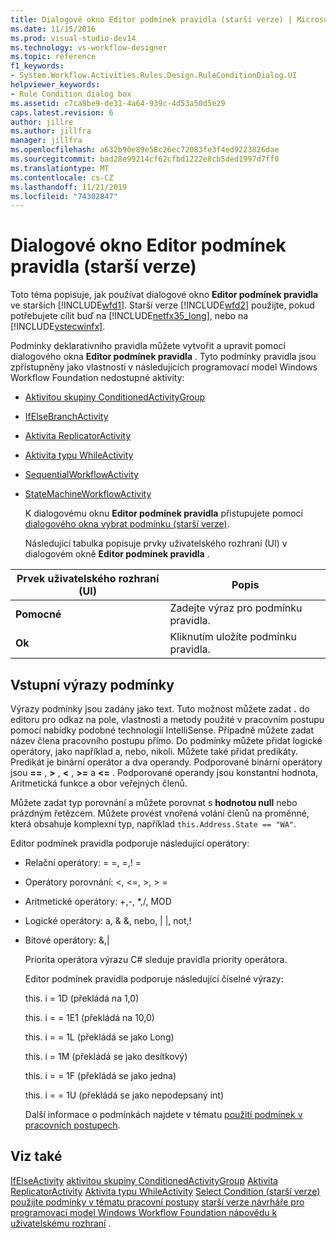 ```yaml
---
title: Dialogové okno Editor podmínek pravidla (starší verze) | Microsoft Docs
ms.date: 11/15/2016
ms.prod: visual-studio-dev14
ms.technology: vs-workflow-designer
ms.topic: reference
f1_keywords:
- System.Workflow.Activities.Rules.Design.RuleConditionDialog.UI
helpviewer_keywords:
- Rule Condition dialog box
ms.assetid: c7ca8be9-de31-4a64-939c-4d53a50d5e29
caps.latest.revision: 6
author: jillre
ms.author: jillfra
manager: jillfra
ms.openlocfilehash: a632b90e89e58c26ec72083fe3f4ed9223826dae
ms.sourcegitcommit: bad28e99214cf62cfbd1222e8cb5ded1997d7ff0
ms.translationtype: MT
ms.contentlocale: cs-CZ
ms.lasthandoff: 11/21/2019
ms.locfileid: "74302847"
---
```

# <a name="rule-condition-editor-dialog-box-legacy"></a>Dialogové okno Editor podmínek pravidla (starší verze)
Toto téma popisuje, jak používat dialogové okno **Editor podmínek pravidla** ve starších [!INCLUDE[wfd1](../includes/wfd1-md.md)]. Starší verze [!INCLUDE[wfd2](../includes/wfd2-md.md)] použijte, pokud potřebujete cílit buď na [!INCLUDE[netfx35_long](../includes/netfx35-long-md.md)], nebo na [!INCLUDE[vstecwinfx](../includes/vstecwinfx-md.md)].

 Podmínky deklarativního pravidla můžete vytvořit a upravit pomocí dialogového okna **Editor podmínek pravidla** . Tyto podmínky pravidla jsou zpřístupněny jako vlastnosti v následujících programovací model Windows Workflow Foundation nedostupné aktivity:

- [Aktivitou skupiny ConditionedActivityGroup](https://go.microsoft.com/fwlink?LinkID=65017)

- [IfElseBranchActivity](https://go.microsoft.com/fwlink?LinkID=65034)

- [Aktivita ReplicatorActivity](https://go.microsoft.com/fwlink?LinkID=65039)

- [Aktivita typu WhileActivity](https://go.microsoft.com/fwlink?LinkID=65049)

- [SequentialWorkflowActivity](https://go.microsoft.com/fwlink?LinkID=65040)

- [StateMachineWorkflowActivity](https://go.microsoft.com/fwlink?LinkID=65045)

  K dialogovému oknu **Editor podmínek pravidla** přistupujete pomocí [dialogového okna vybrat podmínku (starší verze)](../workflow-designer/select-condition-dialog-box-legacy.md).

  Následující tabulka popisuje prvky uživatelského rozhraní (UI) v dialogovém okně **Editor podmínek pravidla** .

|Prvek uživatelského rozhraní (UI)|Popis|
|----------------|-----------------|
|**Pomocné**|Zadejte výraz pro podmínku pravidla.|
|**Ok**|Kliknutím uložíte podmínku pravidla.|

## <a name="entering-condition-expressions"></a>Vstupní výrazy podmínky
 Výrazy podmínky jsou zadány jako text. Tuto možnost můžete zadat **.** do editoru pro odkaz na pole, vlastnosti a metody použité v pracovním postupu pomocí nabídky podobné technologií IntelliSense. Případně můžete zadat název člena pracovního postupu přímo. Do podmínky můžete přidat logické operátory, jako například a, nebo, nikoli. Můžete také přidat predikáty. Predikát je binární operátor a dva operandy. Podporované binární operátory jsou **==** , **>** , **\<** , **>=** a **<=** . Podporované operandy jsou konstantní hodnota, Aritmetická funkce a obor veřejných členů.

 Můžete zadat typ porovnání a můžete porovnat s **hodnotou null** nebo prázdným řetězcem. Můžete provést vnořená volání členů na proměnné, která obsahuje komplexní typ, například `this.Address.State == "WA"`.

 Editor podmínek pravidla podporuje následující operátory:

- Relační operátory: = =, =,! =

- Operátory porovnání: <, \<=, >, > =

- Aritmetické operátory: +,-, *,/, MOD

- Logické operátory: a, & &, nebo, &#124; &#124;, not,!

- Bitové operátory: &,&#124;

  Priorita operátora výrazu C# sleduje pravidla priority operátora.

  Editor podmínek pravidla podporuje následující číselné výrazy:

  this. i = 1D (překládá na 1,0)

  this. i = = 1E1 (překládá na 10,0)

  this. i = = 1L (překládá se jako Long)

  this. i = 1M (překládá se jako desítkový)

  this. i = = 1F (překládá se jako jedna)

  this. i = = 1U (překládá se jako nepodepsaný int)

  Další informace o podmínkách najdete v tématu [použití podmínek v pracovních postupech](https://go.microsoft.com/fwlink?LinkID=65009).

## <a name="see-also"></a>Viz také
 [IfElseActivity](https://go.microsoft.com/fwlink?LinkID=65033) [aktivitou skupiny ConditionedActivityGroup](https://go.microsoft.com/fwlink?LinkID=65017) [Aktivita ReplicatorActivity](https://go.microsoft.com/fwlink?LinkID=65039) [Aktivita typu WhileActivity](https://go.microsoft.com/fwlink?LinkID=65049) [Select Condition (starší verze)](../workflow-designer/select-condition-dialog-box-legacy.md) [použijte podmínky v tématu pracovní postupy](https://go.microsoft.com/fwlink?LinkID=65009) [starší verze návrháře pro programovací model Windows Workflow Foundation nápovědu k uživatelskému rozhraní](../workflow-designer/legacy-designer-for-windows-workflow-foundation-ui-help.md) .